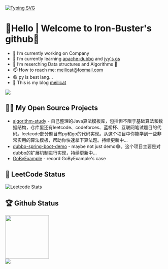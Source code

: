 [![Typing SVG](https://readme-typing-svg.demolab.com?font=Fira+Code&pause=1000&color=4AC4F7&random=false&width=490&lines=Hi%EF%BC%81+this+is+Iron+Buster's+github)](https://git.io/typing-svg)

<table>

# 🍔Hello | Welcome to Iron-Buster's github👋

- 🔭 I’m currently working on Company
- 🌱 I’m currently learning [apache-dubbo](https://github.com/apache/dubbo) and [jyy's os](https://jyywiki.cn/OS/2024/)
- 🍟 I’m reserching Data structures and Algorithms 🍉
- 📫 How to reach me: meilicat@foxmail.com
- 😃 py is best lang...
- 🍔 This is my blog [meilicat](https://blog.meilicat.top/)

<p>
  <a href="https://leetcode.cn/u/meilicat/">
    <img src="https://img.shields.io/badge/meilicat-Leetcode-green?style=for-the-badge&logo=leetcode">
  </a>
</p>

## 🤾‍♂️ My Open Source Projects

- [algorithm-study](https://github.com/Iron-Buster/algorithm-study) - 自己整理的Java算法模板库，包括但不限于基础算法和数据结构，仓库里还有leetcode、codeforces、蓝桥杯、互联网笔试题目的代码。leetcode部分题目有py和go的代码实现。从这个项目中你能学到一些非常实用的算法模板，帮助你快速拿下算法题。持续更新中...
- [dubbo-spring-boot-demo](https://github.com/Iron-Buster/dubbo-spring-boot-demo) - maybe not just demo😂。这个项目主要是对dubbo的扩展机制进行实现，持续更新中...
- [GoByExample](https://github.com/Iron-Buster/GoByExample) - record GoByExample's case

## 🍔 LeetCode Status

![Leetcode Stats](https://leetcard.jacoblin.cool/meilicat?theme=dark&font=JetBrains%20Mono&ext=heatmap&site=cn)

## 🏆 Github Status

<div> <img height="137px" src="https://github-readme-stats.vercel.app/api?username=Iron-Buster&hide_title=true&hide_border=true&show_icons=true&line_height=21&text_color=000&icon_color=000&bg_color=0,ea6161,ffc64d,fffc4d,52fa5a&theme=graywhite" /> </div>

<div> <img src="https://github-readme-stats.vercel.app/api/top-langs/?username=Iron-Buster&theme=transparent&layout=compact"> </div>



